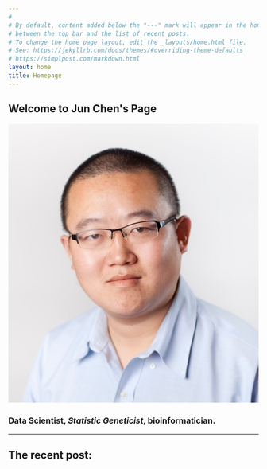 ```yaml
---
#
# By default, content added below the "---" mark will appear in the home page
# between the top bar and the list of recent posts.
# To change the home page layout, edit the _layouts/home.html file.
# See: https://jekyllrb.com/docs/themes/#overriding-theme-defaults
# https://simplpost.com/markdown.html
layout: home
title: Homepage
---
```


## Welcome to **Jun Chen**'s Page  
![Image](image/Jun_Chen_photo.jpg)  

### **Data Scientist**, ***Statistic Geneticist***, **bioinformatician**.

*****

## The recent post:
